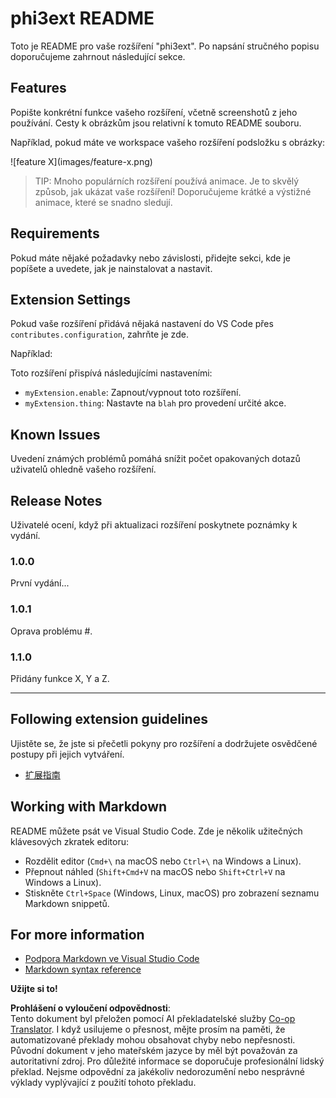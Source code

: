 <!--
CO_OP_TRANSLATOR_METADATA:
{
  "original_hash": "be0b2937160c486180ded27e4f14adeb",
  "translation_date": "2025-07-16T16:56:12+00:00",
  "source_file": "code/07.Lab/01/Apple/phi3ext/README.md",
  "language_code": "cs"
}
-->
# phi3ext README

Toto je README pro vaše rozšíření "phi3ext". Po napsání stručného popisu doporučujeme zahrnout následující sekce.

## Features

Popište konkrétní funkce vašeho rozšíření, včetně screenshotů z jeho používání. Cesty k obrázkům jsou relativní k tomuto README souboru.

Například, pokud máte ve workspace vašeho rozšíření podsložku s obrázky:

\!\[feature X\]\(images/feature-x.png\)

> TIP: Mnoho populárních rozšíření používá animace. Je to skvělý způsob, jak ukázat vaše rozšíření! Doporučujeme krátké a výstižné animace, které se snadno sledují.

## Requirements

Pokud máte nějaké požadavky nebo závislosti, přidejte sekci, kde je popíšete a uvedete, jak je nainstalovat a nastavit.

## Extension Settings

Pokud vaše rozšíření přidává nějaká nastavení do VS Code přes `contributes.configuration`, zahrňte je zde.

Například:

Toto rozšíření přispívá následujícími nastaveními:

* `myExtension.enable`: Zapnout/vypnout toto rozšíření.
* `myExtension.thing`: Nastavte na `blah` pro provedení určité akce.

## Known Issues

Uvedení známých problémů pomáhá snížit počet opakovaných dotazů uživatelů ohledně vašeho rozšíření.

## Release Notes

Uživatelé ocení, když při aktualizaci rozšíření poskytnete poznámky k vydání.

### 1.0.0

První vydání...

### 1.0.1

Oprava problému #.

### 1.1.0

Přidány funkce X, Y a Z.

---

## Following extension guidelines

Ujistěte se, že jste si přečetli pokyny pro rozšíření a dodržujete osvědčené postupy při jejich vytváření.

* [扩展指南](https://code.visualstudio.com/api/references/extension-guidelines?WT.mc_id=aiml-137032-kinfeylo)

## Working with Markdown

README můžete psát ve Visual Studio Code. Zde je několik užitečných klávesových zkratek editoru:

* Rozdělit editor (`Cmd+\` na macOS nebo `Ctrl+\` na Windows a Linux).
* Přepnout náhled (`Shift+Cmd+V` na macOS nebo `Shift+Ctrl+V` na Windows a Linux).
* Stiskněte `Ctrl+Space` (Windows, Linux, macOS) pro zobrazení seznamu Markdown snippetů.

## For more information

* [Podpora Markdown ve Visual Studio Code](http://code.visualstudio.com/docs/languages/markdown?WT.mc_id=aiml-137032-kinfeylo)
* [Markdown syntax reference](https://help.github.com/articles/markdown-basics/)

**Užijte si to!**

**Prohlášení o vyloučení odpovědnosti**:  
Tento dokument byl přeložen pomocí AI překladatelské služby [Co-op Translator](https://github.com/Azure/co-op-translator). I když usilujeme o přesnost, mějte prosím na paměti, že automatizované překlady mohou obsahovat chyby nebo nepřesnosti. Původní dokument v jeho mateřském jazyce by měl být považován za autoritativní zdroj. Pro důležité informace se doporučuje profesionální lidský překlad. Nejsme odpovědní za jakékoliv nedorozumění nebo nesprávné výklady vyplývající z použití tohoto překladu.